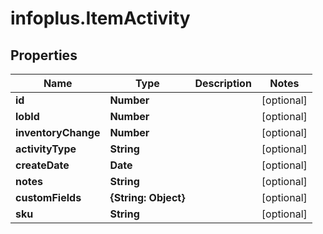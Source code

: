 # infoplus.ItemActivity

## Properties
Name | Type | Description | Notes
------------ | ------------- | ------------- | -------------
**id** | **Number** |  | [optional] 
**lobId** | **Number** |  | [optional] 
**inventoryChange** | **Number** |  | [optional] 
**activityType** | **String** |  | [optional] 
**createDate** | **Date** |  | [optional] 
**notes** | **String** |  | [optional] 
**customFields** | **{String: Object}** |  | [optional] 
**sku** | **String** |  | [optional] 


